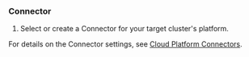 ### Connector

1. Select or create a Connector for your target cluster's platform.

For details on the Connector settings, see [Cloud Platform Connectors](/docs/category/cloud-platform-connectors).
